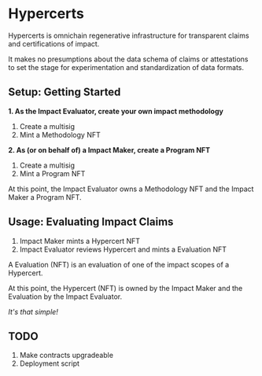 # Hypercerts

Hypercerts is omnichain regenerative infrastructure for transparent claims and certifications of impact.

It makes no presumptions about the data schema of claims or attestations to set the stage for experimentation and standardization of data formats.

## Setup: Getting Started

**1. As the Impact Evaluator, create your own impact methodology**
  1. Create a multisig
  2. Mint a Methodology NFT

**2. As (or on behalf of) a Impact Maker, create a Program NFT**
  1. Create a multisig
  2. Mint a Program NFT

At this point, the Impact Evaluator owns a Methodology NFT and the Impact Maker a Program NFT.

## Usage: Evaluating Impact Claims

1. Impact Maker mints a Hypercert NFT
2. Impact Evaluator reviews Hypercert and mints a Evaluation NFT

A Evaluation (NFT) is an evaluation of one of the impact scopes of a Hypercert.

At this point, the Hypercert (NFT) is owned by the Impact Maker and the Evaluation by the Impact Evaluator.

*It's that simple!*

## TODO

1. Make contracts upgradeable
2. Deployment script
